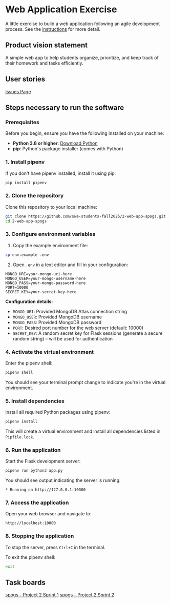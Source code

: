 # Web Application Exercise

A little exercise to build a web application following an agile development process. See the [instructions](instructions.md) for more detail.

## Product vision statement

A simple web app to help students organize, prioritize, and keep track of their homework and tasks efficiently.

## User stories

[Issues Page](https://github.com/swe-students-fall2025/2-web-app-spogs/issues)

## Steps necessary to run the software

### Prerequisites

Before you begin, ensure you have the following installed on your machine:

- **Python 3.8 or higher**: [Download Python](https://www.python.org/downloads/)
- **pip**: Python's package installer (comes with Python)

### 1. Install pipenv

If you don't have pipenv installed, install it using pip:

```bash
pip install pipenv
```

### 2. Clone the repository

Clone this repository to your local machine:

```bash
git clone https://github.com/swe-students-fall2025/2-web-app-spogs.git
cd 2-web-app-spogs
```

### 3. Configure environment variables

1. Copy the example environment file:

```bash
cp env.example .env
```

2. Open `.env` in a text editor and fill in your configuration:

```
MONGO_URI=your-mongo-uri-here
MONGO_USER=your-mongo-username-here
MONGO_PASS=your-mongo-password-here
PORT=10000
SECRET_KEY=your-secret-key-here
```

**Configuration details:**

- `MONGO_URI`: Provided MongoDB Atlas connection string
- `MONGO_USER`: Provided MongoDB username
- `MONGO_PASS`: Provided MongoDB password
- `PORT`: Desired port number for the web server (default: 10000)
- `SECRET_KEY`: A random secret key for Flask sessions (generate a secure random string) – will be used for authentication

### 4. Activate the virtual environment

Enter the pipenv shell:

```bash
pipenv shell
```

You should see your terminal prompt change to indicate you're in the virtual environment.

### 5. Install dependencies

Install all required Python packages using pipenv:

```bash
pipenv install
```

This will create a virtual environment and install all dependencies listed in `Pipfile.lock`.


### 6. Run the application

Start the Flask development server:

```bash
pipenv run python3 app.py
```

You should see output indicating the server is running:

```
* Running on http://127.0.0.1:10000
```

### 7. Access the application

Open your web browser and navigate to:

```
http://localhost:10000
```


### 8. Stopping the application

To stop the server, press `Ctrl+C` in the terminal.

To exit the pipenv shell:

```bash
exit
```

## Task boards

[spogs - Project 2 Sprint 1](https://github.com/orgs/swe-students-fall2025/projects/17)
[spogs – Project 2 Sprint 2](https://github.com/orgs/swe-students-fall2025/projects/48)